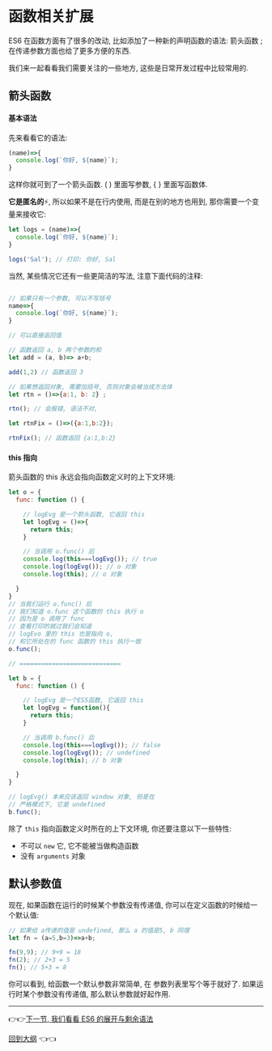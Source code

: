 # 函数相关扩展

ES6 在函数方面有了很多的改动, 比如添加了一种新的声明函数的语法: 箭头函数 ; 在传递参数方面也给了更多方便的东西.

我们来一起看看我们需要关注的一些地方, 这些是日常开发过程中比较常用的.

## 箭头函数

#### 基本语法

先来看看它的语法:

```js
(name)=>{
  console.log(`你好, ${name}`);
}
```

这样你就可到了一个箭头函数. ( ) 里面写参数, { } 里面写函数体.

**它是匿名的**:zap:, 所以如果不是在行内使用, 而是在别的地方也用到, 那你需要一个变量来接收它:

```js
let logs = (name)=>{
  console.log(`你好, ${name}`);
}

logs('Sal'); // 打印: 你好, Sal
```

当然, 某些情况它还有一些更简洁的写法, 注意下面代码的注释:

```js

// 如果只有一个参数, 可以不写括号
name=>{
  console.log(`你好, ${name}`);
}

// 可以直接返回值

// 函数返回 a, b 两个参数的和
let add = (a, b)=> a+b;

add(1,2) // 函数返回 3

// 如果想返回对象, 需要加括号, 否则对象会被当成方法体
let rtn = ()=>{a:1, b: 2} ;

rtn(); // 会报错, 语法不对,

let rtnFix = ()=>({a:1,b:2});

rtnFix(); // 函数返回 {a:1,b:2}

```

#### this 指向

  箭头函数的 this 永远会指向函数定义时的上下文环境:

```js
let o = {
  func: function () {

    // logEvg 是一个箭头函数, 它返回 this
    let logEvg = ()=>{
      return this;
    }

    // 当调用 o.func() 后
    console.log(this===logEvg()); // true
    console.log(logEvg()); // o 对象
    console.log(this); // o 对象

  }
}
// 当我们运行 o.func() 后
// 我们知道 o.func 这个函数的 this 执行 o
// 因为是 o 调用了 func
// 查看打印的就过我们会知道
// logEvo 里的 this 也是指向 o,
// 和它所处在的 func 函数的 this 执行一致
o.func();

// ============================

let b = {
  func: function () {

    // logEvg 是一个ES5函数, 它返回 this
    let logEvg = function(){
      return this;
    }

    // 当调用 b.func() 后
    console.log(this===logEvg()); // false
    console.log(logEvg()); // undefined
    console.log(this); // b 对象

  }
}

// logEvg() 本来应该返回 window 对象, 但是在
// 严格模式下, 它是 undefined
b.func();
```

除了 `this` 指向函数定义时所在的上下文环境, 你还要注意以下一些特性:

- 不可以 `new` 它, 它不能被当做构造函数
- 没有 `arguments` 对象

## 默认参数值

现在, 如果函数在运行的时候某个参数没有传递值, 你可以在定义函数的时候给一个默认值:

```js
// 如果给 a传递的值是 undefined, 那么 a 的值是5, b 同理
let fn = (a=5,b=3)=>a+b;

fn(9,9); // 9+9 = 18
fn(2); // 2+3 = 5
fn(); // 5+3 = 8

```

你可以看到, 给函数一个默认参数非常简单, 在 参数列表里写个等于就好了. 如果运行时某个参数没有传递值, 那么默认参数就好起作用.


---

:point_right::point_right:[下一节, 我们看看 ES6 的展开与剩余语法](./5-Spread-rest.md)

[回到大纲](../README.md#outline) :point_left::point_left:
